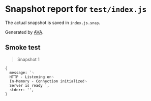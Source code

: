 # Snapshot report for `test/index.js`

The actual snapshot is saved in `index.js.snap`.

Generated by [AVA](https://ava.li).

## Smoke test

> Snapshot 1

    {
      message: `␊
      HTTP - Listening on␊
      In-Memory - Connection initialized␊
      Server is ready `,
      stderr: '',
    }
